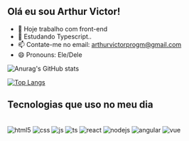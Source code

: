 ## Olá eu sou Arthur Victor!

- 🔭 Hoje trabalho com front-end
- 🌱 Estudando Typescript..
- 📫 Contate-me no email: arthurvictorprogm@gmail.com
- 😄 Pronouns: Ele/Dele

![Anurag's GitHub stats](https://github-readme-stats.vercel.app/api?username=arthurvictorprogm&show_icons=true&theme=dracula)


[![Top Langs](https://github-readme-stats.vercel.app/api/top-langs/?username=arthurvictorprogm)](https://github.com/anuraghazra/github-readme-stats)

## Tecnologias que uso no meu dia
<div style="display: inline_block"><br/>
  <img  align="center" alt="html5" src="https://img.shields.io/badge/HTML5-E34F26?style=for-the-badge&logo=html5&logoColor=white"/>
  <img  align="center" alt="css" src="https://img.shields.io/badge/CSS3-1572B6?style=for-the-badge&logo=css3&logoColor=white"/>
  <img  align="center" alt="js" src="https://img.shields.io/badge/JavaScript-F7DF1E?style=for-the-badge&logo=javascript&logoColor=black"/>
  <img  align="center" alt="ts" src="https://img.shields.io/badge/TypeScript-007ACC?style=for-the-badge&logo=typescript&logoColor=white"/>
  <img  align="center" alt="react" src="https://img.shields.io/badge/React-20232A?style=for-the-badge&logo=react&logoColor=61DAFB"/>
  <img  align="center" alt="nodejs" src="https://img.shields.io/badge/Node.js-43853D?style=for-the-badge&logo=node.js&logoColor=white"/>
  <img  align="center" alt="angular" src="https://img.shields.io/badge/Angular-DD0031?style=for-the-badge&logo=angular&logoColor=white"/>
  <img  align="center" alt="vue" src="https://img.shields.io/badge/Vue.js-35495E?style=for-the-badge&logo=vue.js&logoColor=4FC08D"/>

<div/>
